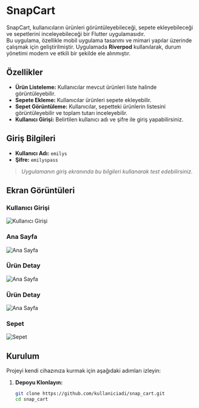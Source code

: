 # SnapCart

SnapCart, kullanıcıların ürünleri görüntüleyebileceği, sepete ekleyebileceği ve sepetlerini inceleyebileceği bir Flutter uygulamasıdır.  
Bu uygulama, özellikle mobil uygulama tasarımı ve mimari yapılar üzerinde çalışmak için geliştirilmiştir. Uygulamada **Riverpod** kullanılarak, durum yönetimi modern ve etkili bir şekilde ele alınmıştır.


## Özellikler
- **Ürün Listeleme:** Kullanıcılar mevcut ürünleri liste halinde görüntüleyebilir.
- **Sepete Ekleme:** Kullanıcılar ürünleri sepete ekleyebilir.
- **Sepet Görüntüleme:** Kullanıcılar, sepetteki ürünlerin listesini görüntüleyebilir ve toplam tutarı inceleyebilir.
- **Kullanıcı Girişi:** Belirtilen kullanıcı adı ve şifre ile giriş yapabilirsiniz.

## Giriş Bilgileri
- **Kullanıcı Adı:** `emilys`
- **Şifre:** `emilyspass`

> *Uygulamanın giriş ekranında bu bilgileri kullanarak test edebilirsiniz.*

## Ekran Görüntüleri
### Kullanıcı Girişi
![Kullanıcı Girişi](assets/screenshots/login_page.png)

### Ana Sayfa
![Ana Sayfa](assets/screenshots/home_page.png)

### Ürün Detay 
![Ana Sayfa](assets/screenshots/product_detail_page.png)

### Ürün Detay 
![Ana Sayfa](assets/screenshots/product_detail_page_2.png)

### Sepet
![Sepet](assets/screenshots/order_page.png)


## Kurulum
Projeyi kendi cihazınıza kurmak için aşağıdaki adımları izleyin:

1. **Depoyu Klonlayın:**
   ```bash
   git clone https://github.com/kullaniciadi/snap_cart.git
   cd snap_cart
